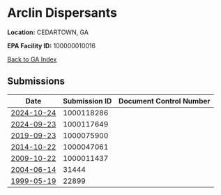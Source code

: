 # Arclin Dispersants

**Location:** CEDARTOWN, GA

**EPA Facility ID:** 100000010016

[Back to GA Index](../../index.md)

## Submissions

| Date | Submission ID | Document Control Number |
|------|--------------|-------------------------|
| [2024-10-24](submissions/1000118286.md) | 1000118286 |  |
| [2024-09-23](submissions/1000117649.md) | 1000117649 |  |
| [2019-09-23](submissions/1000075900.md) | 1000075900 |  |
| [2014-10-22](submissions/1000047061.md) | 1000047061 |  |
| [2009-10-22](submissions/1000011437.md) | 1000011437 |  |
| [2004-06-14](submissions/31444.md) | 31444 |  |
| [1999-05-19](submissions/22899.md) | 22899 |  |
